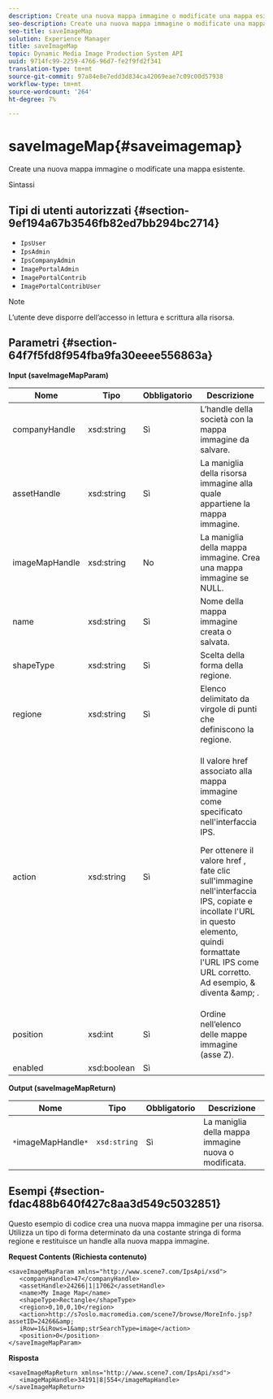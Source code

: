 ```yaml
---
description: Create una nuova mappa immagine o modificate una mappa esistente.
seo-description: Create una nuova mappa immagine o modificate una mappa esistente.
seo-title: saveImageMap
solution: Experience Manager
title: saveImageMap
topic: Dynamic Media Image Production System API
uuid: 9714fc99-2259-4766-96d7-fe2f9fd2f341
translation-type: tm+mt
source-git-commit: 97a84e8e7edd3d834ca42069eae7c09c00d57938
workflow-type: tm+mt
source-wordcount: '264'
ht-degree: 7%

---
```



# saveImageMap{#saveimagemap}

Create una nuova mappa immagine o modificate una mappa esistente.

Sintassi

## Tipi di utenti autorizzati {#section-9ef194a67b3546fb82ed7bb294bc2714}

* `IpsUser`
* `IpsAdmin`
* `IpsCompanyAdmin`
* `ImagePortalAdmin`
* `ImagePortalContrib`
* `ImagePortalContribUser`

>[!NOTE]
>
>L’utente deve disporre dell’accesso in lettura e scrittura alla risorsa.

## Parametri {#section-64f7f5fd8f954fba9fa30eeee556863a}

**Input (saveImageMapParam)**

<table id="table_49649036F46941D2B1F28515674E533B"> 
 <thead> 
  <tr> 
   <th colname="col1" class="entry"> Nome </th> 
   <th colname="col2" class="entry"> Tipo </th> 
   <th colname="col3" class="entry"> Obbligatorio </th> 
   <th colname="col4" class="entry"> Descrizione </th> 
  </tr> 
 </thead>
 <tbody> 
  <tr> 
   <td colname="col1"> <span class="codeph"> <span class="varname"> companyHandle  </span> </span> </td> 
   <td colname="col2"> <span class="codeph"> xsd:string  </span> </td> 
   <td colname="col3"> Sì </td> 
   <td colname="col4"> L’handle della società con la mappa immagine da salvare. </td> 
  </tr> 
  <tr> 
   <td colname="col1"> <span class="codeph"> <span class="varname"> assetHandle  </span> </span> </td> 
   <td colname="col2"> <span class="codeph"> xsd:string  </span> </td> 
   <td colname="col3"> Sì </td> 
   <td colname="col4"> La maniglia della risorsa immagine alla quale appartiene la mappa immagine. </td> 
  </tr> 
  <tr> 
   <td colname="col1"> <span class="codeph"> <span class="varname"> imageMapHandle  </span> </span> </td> 
   <td colname="col2"> <span class="codeph"> xsd:string  </span> </td> 
   <td colname="col3"> No </td> 
   <td colname="col4"> La maniglia della mappa immagine. Crea una mappa immagine se NULL. </td> 
  </tr> 
  <tr> 
   <td colname="col1"> <span class="codeph"> <span class="varname"> name  </span> </span> </td> 
   <td colname="col2"> <span class="codeph"> xsd:string  </span> </td> 
   <td colname="col3"> Sì </td> 
   <td colname="col4"> Nome della mappa immagine creata o salvata. </td> 
  </tr> 
  <tr> 
   <td colname="col1"> <span class="codeph"> <span class="varname"> shapeType  </span> </span> </td> 
   <td colname="col2"> <span class="codeph"> xsd:string  </span> </td> 
   <td colname="col3"> Sì </td> 
   <td colname="col4"> Scelta della forma della regione. </td> 
  </tr> 
  <tr> 
   <td colname="col1"> <span class="codeph"> <span class="varname"> regione  </span> </span> </td> 
   <td colname="col2"> <span class="codeph"> xsd:string  </span> </td> 
   <td colname="col3"> Sì </td> 
   <td colname="col4"> Elenco delimitato da virgole di punti che definiscono la regione. </td> 
  </tr> 
  <tr> 
   <td colname="col1"> <span class="codeph"> <span class="varname"> action  </span> </span> </td> 
   <td colname="col2"> <span class="codeph"> xsd:string  </span> </td> 
   <td colname="col3"> Sì </td> 
   <td colname="col4"> <p>Il valore <span class="codeph"> href </span> associato alla mappa immagine come specificato nell'interfaccia IPS. </p> <p>Per ottenere il valore <span class="codeph"> href </span>, fate clic sull'immagine nell'interfaccia IPS, copiate e incollate l'URL in questo elemento, quindi formattate l'URL IPS come URL corretto. Ad esempio, <span class="codeph"> &amp; </span> diventa <span class="codeph"> &amp;amp; </span>. </p> </td> 
  </tr> 
  <tr> 
   <td colname="col1"> <span class="codeph"> <span class="varname"> position  </span> </span> </td> 
   <td colname="col2"> <span class="codeph"> xsd:int  </span> </td> 
   <td colname="col3"> Sì </td> 
   <td colname="col4"> Ordine nell’elenco delle mappe immagine (asse Z). </td> 
  </tr> 
  <tr> 
   <td colname="col1"> <span class="codeph"> <span class="varname"> enabled  </span> </span> </td> 
   <td colname="col2"> <span class="codeph"> xsd:boolean  </span> </td> 
   <td colname="col3"> Sì </td> 
   <td colname="col4"></td> 
  </tr> 
 </tbody> 
</table>

**Output (saveImageMapReturn)**

| Nome | Tipo | Obbligatorio | Descrizione |
|---|---|---|---|
| `*`imageMapHandle`*` | `xsd:string` | Sì | La maniglia della mappa immagine nuova o modificata. |

## Esempi {#section-fdac488b640f427c8aa3d549c5032851}

Questo esempio di codice crea una nuova mappa immagine per una risorsa. Utilizza un tipo di forma determinato da una costante stringa di forma regione e restituisce un handle alla nuova mappa immagine.

**Request Contents (Richiesta contenuto)**

```
<saveImageMapParam xmlns="http://www.scene7.com/IpsApi/xsd"> 
   <companyHandle>47</companyHandle> 
   <assetHandle>24266|1|17062</assetHandle> 
   <name>My Image Map</name> 
   <shapeType>Rectangle</shapeType> 
   <region>0,10,0,10</region> 
   <action>http://s7oslo.macromedia.com/scene7/browse/MoreInfo.jsp?assetID=24266&amp; 
   iRow=1&iRows=1&amp;strSearchType=image</action> 
   <position>0</position> 
</saveImageMapParam>
```

**Risposta**

```
<saveImageMapReturn xmlns="http://www.scene7.com/IpsApi/xsd"> 
   <imageMapHandle>34191|8|554</imageMapHandle> 
</saveImageMapReturn>
```

